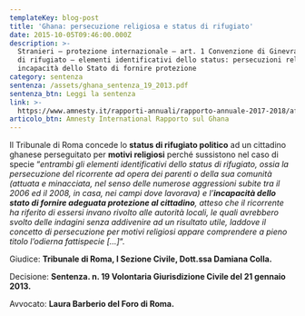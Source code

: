 ```yaml
---
templateKey: blog-post
title: 'Ghana: persecuzione religiosa e status di rifugiato'
date: 2015-10-05T09:46:00.000Z
description: >-
  Stranieri – protezione internazionale – art. 1 Convenzione di Ginevra: status
  di rifugiato – elementi identificativi dello status: persecuzioni religiose ed
  incapacità dello Stato di fornire protezione
category: sentenza
sentenza: /assets/ghana_sentenza_19_2013.pdf
sentenza_btn: Leggi la sentenza
link: >-
  https://www.amnesty.it/rapporti-annuali/rapporto-annuale-2017-2018/africa/ghana/
articolo_btn: Amnesty International Rapporto sul Ghana
---
```

Il Tribunale di Roma concede lo **status di rifugiato politico** ad un cittadino ghanese perseguitato per **motivi religiosi** perché sussistono nel caso di specie “_entrambi gli elementi identificativi dello status di rifugiato, ossia la persecuzione del ricorrente ad opera dei parenti o della sua comunità (attuata e minacciata, nel senso delle numerose aggressioni subite tra il 2006 ed il 2008, in casa, nei campi dove lavorava) e l’**incapacità dello stato di fornire adeguata protezione al cittadino**, atteso che il ricorrente ha riferito di essersi invano rivolto alle autorità locali, le quali avrebbero svolto delle indagini senza addivenire ad un risultato utile, laddove il concetto di persecuzione per motivi religiosi appare comprendere a pieno titolo l’odierna fattispecie \[…]_“.

Giudice: **Tribunale di Roma, I Sezione Civile, Dott.ssa Damiana Colla.**

Decisione: **Sentenza. n. 19 Volontaria Giurisdizione Civile del 21 gennaio 2013.**

Avvocato: **Laura Barberio del Foro di Roma.**
